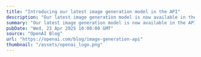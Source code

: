 ```yaml
---
title: "Introducing our latest image generation model in the API"
description: "Our latest image generation model is now available in the API via ‘gpt-image-1’—enabling developers and businesses to build professional-grade, customizable visuals directly into their own tools and platforms."
summary: "Our latest image generation model is now available in the API via ‘gpt-image-1’—enabling developers and businesses to build professional-grade, customizable visuals directly into their own tools and platforms."
pubDate: "Wed, 23 Apr 2025 10:00:00 GMT"
source: "OpenAI Blog"
url: "https://openai.com/blog/image-generation-api"
thumbnail: "/assets/openai_logo.png"
---
```


